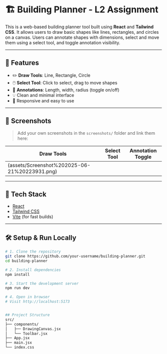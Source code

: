 # 🏗️ Building Planner - L2 Assignment

This is a web-based building planner tool built using **React** and **Tailwind CSS**. It allows users to draw basic shapes like lines, rectangles, and circles on a canvas. Users can annotate shapes with dimensions, select and move them using a select tool, and toggle annotation visibility.

---

## 🚀 Features

- ✏️ **Draw Tools**: Line, Rectangle, Circle
- 🖱️ **Select Tool**: Click to select, drag to move shapes
- 📏 **Annotations**: Length, width, radius (toggle on/off)
- 💡 Clean and minimal interface
- 🎯 Responsive and easy to use

---

## 📸 Screenshots

> Add your own screenshots in the `screenshots/` folder and link them here:

| Draw Tools | Select Tool | Annotation Toggle |
|------------|-------------|-------------------|
| (assets/Screenshot%202025-06-21%20223931.png)

---

## 🧰 Tech Stack

- [React](https://reactjs.org/)
- [Tailwind CSS](https://tailwindcss.com/)
- [Vite](https://vitejs.dev/) (for fast builds)

---

## 🛠️ Setup & Run Locally

```bash
# 1. Clone the repository
git clone https://github.com/your-username/building-planner.git
cd building-planner

# 2. Install dependencies
npm install

# 3. Start the development server
npm run dev

# 4. Open in browser
# Visit http://localhost:5173


## Project Structure
src/
├── components/
│   ├── DrawingCanvas.jsx
│   └── Toolbar.jsx
├── App.jsx
├── main.jsx
└── index.css

